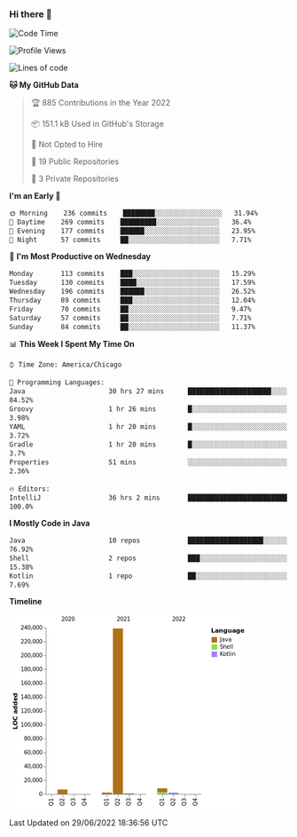 ### Hi there 👋


<!--START_SECTION:waka-->
![Code Time](http://img.shields.io/badge/Code%20Time-2%2C322%20hrs%2048%20mins-blue)

![Profile Views](http://img.shields.io/badge/Profile%20Views-4-blue)

![Lines of code](https://img.shields.io/badge/From%20Hello%20World%20I%27ve%20Written-259%20Thousand%20lines%20of%20code-blue)

**🐱 My GitHub Data** 

> 🏆 885 Contributions in the Year 2022
 > 
> 📦 151.1 kB Used in GitHub's Storage 
 > 
> 🚫 Not Opted to Hire
 > 
> 📜 19 Public Repositories 
 > 
> 🔑 3 Private Repositories  
 > 
**I'm an Early 🐤** 

```text
🌞 Morning    236 commits    ████████░░░░░░░░░░░░░░░░░   31.94% 
🌆 Daytime    269 commits    █████████░░░░░░░░░░░░░░░░   36.4% 
🌃 Evening    177 commits    ██████░░░░░░░░░░░░░░░░░░░   23.95% 
🌙 Night      57 commits     ██░░░░░░░░░░░░░░░░░░░░░░░   7.71%

```
📅 **I'm Most Productive on Wednesday** 

```text
Monday       113 commits    ███░░░░░░░░░░░░░░░░░░░░░░   15.29% 
Tuesday      130 commits    ████░░░░░░░░░░░░░░░░░░░░░   17.59% 
Wednesday    196 commits    ██████░░░░░░░░░░░░░░░░░░░   26.52% 
Thursday     89 commits     ███░░░░░░░░░░░░░░░░░░░░░░   12.04% 
Friday       70 commits     ██░░░░░░░░░░░░░░░░░░░░░░░   9.47% 
Saturday     57 commits     ██░░░░░░░░░░░░░░░░░░░░░░░   7.71% 
Sunday       84 commits     ██░░░░░░░░░░░░░░░░░░░░░░░   11.37%

```


📊 **This Week I Spent My Time On** 

```text
⌚︎ Time Zone: America/Chicago

💬 Programming Languages: 
Java                     30 hrs 27 mins      █████████████████████░░░░   84.52% 
Groovy                   1 hr 26 mins        █░░░░░░░░░░░░░░░░░░░░░░░░   3.98% 
YAML                     1 hr 20 mins        █░░░░░░░░░░░░░░░░░░░░░░░░   3.72% 
Gradle                   1 hr 20 mins        █░░░░░░░░░░░░░░░░░░░░░░░░   3.7% 
Properties               51 mins             ░░░░░░░░░░░░░░░░░░░░░░░░░   2.36%

🔥 Editors: 
IntelliJ                 36 hrs 2 mins       █████████████████████████   100.0%

```

**I Mostly Code in Java** 

```text
Java                     10 repos            ███████████████████░░░░░░   76.92% 
Shell                    2 repos             ███░░░░░░░░░░░░░░░░░░░░░░   15.38% 
Kotlin                   1 repo              ██░░░░░░░░░░░░░░░░░░░░░░░   7.69%

```


**Timeline**

![Chart not found](https://raw.githubusercontent.com/powercasgamer/powercasgamer/master/charts/bar_graph.png) 


 Last Updated on 29/06/2022 18:36:56 UTC
<!--END_SECTION:waka-->
